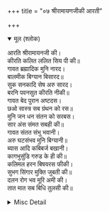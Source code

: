 +++
title = "०७ श्रीरामायणजीकी आरती"

+++


<details open><summary>मूल (श्लोक)</summary>

आरति श्रीरामायनजी की।  
कीरति कलित ललित सिय पी की॥  
गावत ब्रह्मादिक मुनि नारद।  
बालमीक बिग्यान बिसारद॥  
सुक सनकादि सेष अरु सारद।  
बरनि पवनसुत कीरति नीकी॥  
गावत बेद पुरान अष्टदस।  
छओ सास्त्र सब ग्रंथन को रस॥  
मुनि जन धन संतन को सरबस।  
सार अंस संमत सबही की॥  
गावत संतत संभु भवानी।  
अरु घटसंभव मुनि बिग्यानी॥  
ब्यास आदि कबिबर्ज बखानी।  
कागभुसुंडि गरुड के ही की॥  
कलिमल हरन बिषयरस फीकी।  
सुभग सिंगार मुक्ति जुबती की॥  
दलन रोग भव मूरि अमी की।  
तात मात सब बिधि तुलसी की॥
</details>

<details><summary>Misc Detail</summary>

शेवटचं पान
</details>